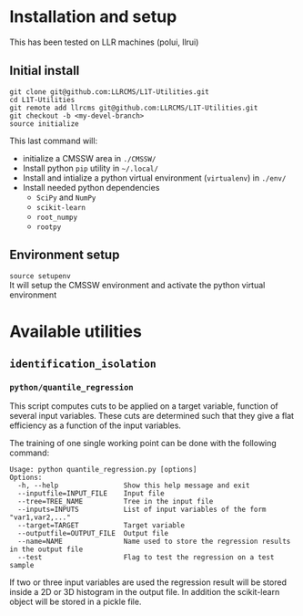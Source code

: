 # Installation and setup
This has been tested on LLR machines (polui, llrui)  

## Initial install
`git clone git@github.com:LLRCMS/L1T-Utilities.git`  
`cd L1T-Utilities`  
`git remote add llrcms git@github.com:LLRCMS/L1T-Utilities.git`  
`git checkout -b <my-devel-branch>`  
`source initialize`  

This last command will:
* initialize a CMSSW area in `./CMSSW/`
* Install python `pip` utility in `~/.local/`
* Install and intialize a python virtual environment (`virtualenv`) in `./env/`
* Install needed python dependencies
  * `SciPy` and `NumPy`
  * `scikit-learn`
  * `root_numpy`
  * `rootpy`

## Environment setup
`source setupenv`  
It will setup the CMSSW environment and activate the python virtual environment  

# Available utilities
## `identification_isolation`
### `python/quantile_regression`
This script computes cuts to be applied on a target variable, function of several input variables. These cuts are determined such that they give a flat efficiency as a function of the input variables.  

The training of one single working point can be done with the following command:
```
Usage: python quantile_regression.py [options]
Options:
  -h, --help                Show this help message and exit
  --inputfile=INPUT_FILE    Input file
  --tree=TREE_NAME          Tree in the input file
  --inputs=INPUTS           List of input variables of the form "var1,var2,..."
  --target=TARGET           Target variable
  --outputfile=OUTPUT_FILE  Output file
  --name=NAME               Name used to store the regression results in the output file
  --test                    Flag to test the regression on a test sample
```
If two or three input variables are used the regression result will be stored inside a 2D or 3D histogram in the output file. In addition the scikit-learn object will be stored in a pickle file.


